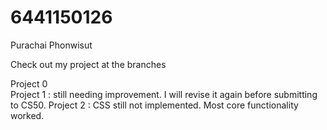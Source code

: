 # 6441150126
Purachai Phonwisut

Check out my project at the branches

Project 0\
Project 1 : still needing improvement. I will revise it again before submitting to CS50.
Project 2 : CSS still not implemented. Most core functionality worked.

